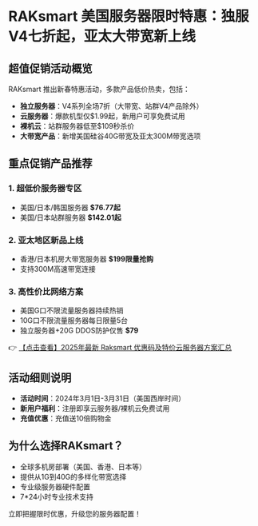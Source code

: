 # RAKsmart 美国服务器限时特惠：独服V4七折起，亚太大带宽新上线

## 超值促销活动概览

RAKsmart 推出新春特惠活动，多款产品低价热卖，包括：

- **独立服务器**：V4系列全场7折（大带宽、站群V4产品除外）
- **云服务器**：爆款机型仅$1.99起，新用户可享免费试用
- **裸机云**：站群服务器低至$109秒杀价
- **大带宽产品**：新增美国硅谷40G带宽及亚太300M带宽选项

## 重点促销产品推荐

### 1. 超低价服务器专区
- 美国/日本/韩国服务器 **$76.77起**
- 美国/日本站群服务器 **$142.01起**

### 2. 亚太地区新品上线
- 香港/日本机房大带宽服务器 **$199限量抢购**
- 支持300M高速带宽连接

### 3. 高性价比网络方案
- 美国G口不限流量服务器持续热销
- 10G口不限流量服务器每日限量5台
- 独立服务器+20G DDOS防护仅售 **$79**

👉 [【点击查看】2025年最新 Raksmart 优惠码及特价云服务器方案汇总](https://bit.ly/raksmart)

## 活动细则说明
- **活动时间**：2024年3月1日-3月31日（美国西岸时间）
- **新用户福利**：注册即享云服务器/裸机云免费试用
- **充值优惠**：充值送10倍购物金

## 为什么选择RAKsmart？
- 全球多机房部署（美国、香港、日本等）
- 提供从1G到40G的多样化带宽选择
- 专业级服务器硬件配置
- 7*24小时专业技术支持

立即把握限时优惠，升级您的服务器配置！